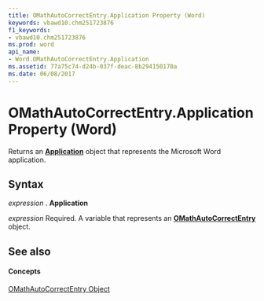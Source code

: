 ```yaml
---
title: OMathAutoCorrectEntry.Application Property (Word)
keywords: vbawd10.chm251723876
f1_keywords:
- vbawd10.chm251723876
ms.prod: word
api_name:
- Word.OMathAutoCorrectEntry.Application
ms.assetid: 77a75c74-d24b-037f-deac-8b294150170a
ms.date: 06/08/2017
---
```



# OMathAutoCorrectEntry.Application Property (Word)

Returns an  **[Application](application-object-word.md)** object that represents the Microsoft Word application.


## Syntax

 _expression_ . **Application**

 _expression_ Required. A variable that represents an **[OMathAutoCorrectEntry](omathautocorrectentry-object-word.md)** object.


## See also


#### Concepts


[OMathAutoCorrectEntry Object](omathautocorrectentry-object-word.md)

